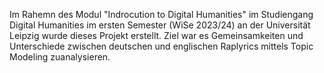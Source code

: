 Im Rahemn des Modul "Indrocution to Digital Humanities" im Studiengang Digital Humanities im ersten Semester (WiSe 2023/24) an der Universität Leipzig wurde dieses Projekt erstellt. Ziel war es Gemeinsamkeiten und Unterschiede zwischen deutschen und englischen Raplyrics mittels Topic Modeling zuanalysieren.
